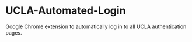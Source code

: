 UCLA-Automated-Login
====================

Google Chrome extension to automatically log in to all UCLA authentication pages.
